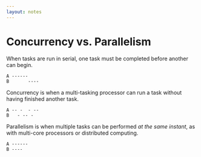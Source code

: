 ```yaml
---
layout: notes
---
```


# Concurrency vs. Parallelism

When tasks are run in serial, one task must be completed before another can begin.

```
A ------
B       ----
```

Concurrency is when a multi-tasking processor can run a task without having finished another task.

```
A -- -  - --
B   - -- -
```

Parallelism is when multiple tasks can be performed _at the same instant_, as with multi-core processors or distributed computing.

```
A ------
B ----
```
